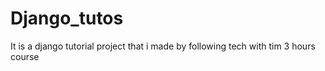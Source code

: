 # Django_tutos
It is a django tutorial project that i made by following tech with tim 3 hours course 
